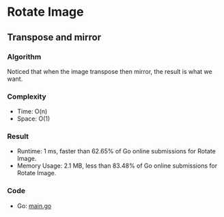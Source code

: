 # Rotate Image


## Transpose and mirror


### Algorithm

Noticed that when the image transpose then mirror, the result is what we want.

### Complexity

- Time: O(n)
- Space: O(1)

### Result

- Runtime: 1 ms, faster than 62.65% of Go online submissions for Rotate Image.
- Memory Usage: 2.1 MB, less than 83.48% of Go online submissions for Rotate Image.

### Code

- Go: [main.go](#maingo)
